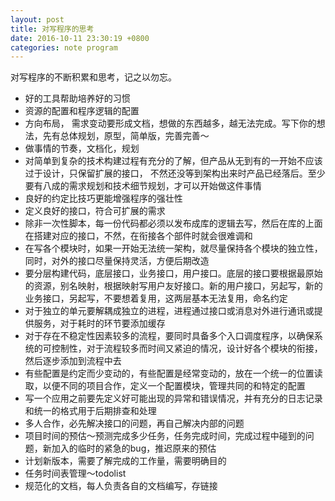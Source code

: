 ```yaml
---
layout: post
title: 对写程序的思考
date: 2016-10-11 23:30:19 +0800
categories: note program
---
```

对写程序的不断积累和思考，记之以勿忘。

- 好的工具帮助培养好的习惯
- 资源的配置和程序逻辑的配置
- 方向布局， 需求变动要形成文档，想做的东西越多，越无法完成。写下你的想法，先有总体规划，原型，简单版，完善完善～
- 做事情的节奏，文档化，规划
- 对简单到复杂的技术构建过程有充分的了解，但产品从无到有的一开始不应该过于设计，只保留扩展的接口， 不然还没等到架构出来时产品已经落后。至少要有八成的需求规划和技术细节规划，才可以开始做这件事情
- 良好的约定比技巧更能增强程序的强壮性
- 定义良好的接口，符合可扩展的需求
- 除非一次性脚本，每一份代码都必须以发布成库的逻辑去写，然后在库的上面在搭建对应的接口，不然，在衔接各个部件时就会很难调和
- 在写各个模块时，如果一开始无法统一架构，就尽量保持各个模块的独立性，同时，对外的接口尽量保持灵活，方便后期改造
- 要分层构建代码，底层接口，业务接口，用户接口。底层的接口要根据最原始的资源，别名映射，根据映射写用户友好接口。新的用户接口，另起写，新的业务接口，另起写，不要想着复用，这两层基本无法复用，命名约定
- 对于独立的单元要解耦成独立的进程，进程通过接口或消息对外进行通讯或提供服务，对于耗时的环节要添加缓存
- 对于存在不稳定性因素较多的流程，要同时具备多个入口调度程序，以确保系统的可控制性，对于流程较多而时间又紧迫的情况，设计好各个模块的衔接，然后逐步添加到流程中去
- 有些配置是约定而少变动的，有些配置是经常变动的，放在一个统一的位置读取，以便不同的项目合作，定义一个配置模块，管理共同的和特定的配置
- 写一个应用之前要先定义好可能出现的异常和错误情况，并有充分的日志记录和统一的格式用于后期排查和处理
- 多人合作，必先解决接口的问题，再自己解决内部的问题
- 项目时间的预估～预测完成多少任务，任务完成时间，完成过程中碰到的问题，新加入的临时的紧急的bug，推迟原来的预估
- 计划新版本，需要了解完成的工作量，需要明确目的
- 任务时间表管理～todolist 
- 规范化的文档，每人负责各自的文档编写，存链接
